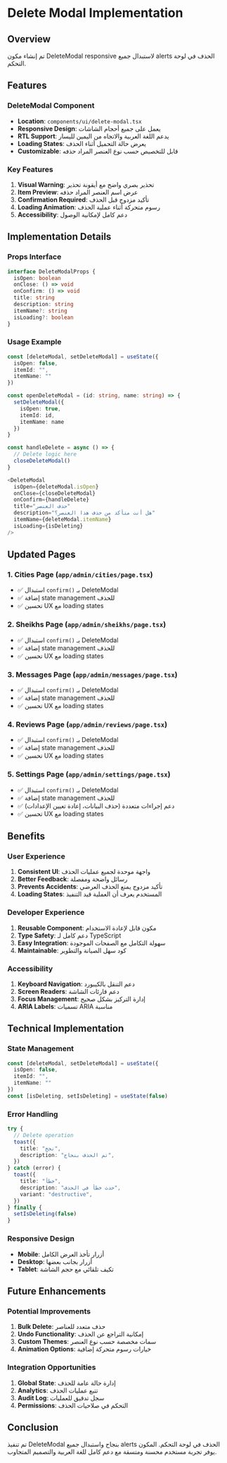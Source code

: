 # Delete Modal Implementation

## Overview
تم إنشاء مكون DeleteModal responsive لاستبدال جميع alerts الحذف في لوحة التحكم.

## Features

### DeleteModal Component
- **Location**: `components/ui/delete-modal.tsx`
- **Responsive Design**: يعمل على جميع أحجام الشاشات
- **RTL Support**: يدعم اللغة العربية والاتجاه من اليمين لليسار
- **Loading States**: يعرض حالة التحميل أثناء الحذف
- **Customizable**: قابل للتخصيص حسب نوع العنصر المراد حذفه

### Key Features
1. **Visual Warning**: تحذير بصري واضح مع أيقونة تحذير
2. **Item Preview**: عرض اسم العنصر المراد حذفه
3. **Confirmation Required**: تأكيد مزدوج قبل الحذف
4. **Loading Animation**: رسوم متحركة أثناء عملية الحذف
5. **Accessibility**: دعم كامل لإمكانية الوصول

## Implementation Details

### Props Interface
```typescript
interface DeleteModalProps {
  isOpen: boolean
  onClose: () => void
  onConfirm: () => void
  title: string
  description: string
  itemName?: string
  isLoading?: boolean
}
```

### Usage Example
```typescript
const [deleteModal, setDeleteModal] = useState({
  isOpen: false,
  itemId: "",
  itemName: ""
})

const openDeleteModal = (id: string, name: string) => {
  setDeleteModal({
    isOpen: true,
    itemId: id,
    itemName: name
  })
}

const handleDelete = async () => {
  // Delete logic here
  closeDeleteModal()
}

<DeleteModal
  isOpen={deleteModal.isOpen}
  onClose={closeDeleteModal}
  onConfirm={handleDelete}
  title="حذف العنصر"
  description="هل أنت متأكد من حذف هذا العنصر؟"
  itemName={deleteModal.itemName}
  isLoading={isDeleting}
/>
```

## Updated Pages

### 1. Cities Page (`app/admin/cities/page.tsx`)
- ✅ استبدال `confirm()` بـ DeleteModal
- ✅ إضافة state management للحذف
- ✅ تحسين UX مع loading states

### 2. Sheikhs Page (`app/admin/sheikhs/page.tsx`)
- ✅ استبدال `confirm()` بـ DeleteModal
- ✅ إضافة state management للحذف
- ✅ تحسين UX مع loading states

### 3. Messages Page (`app/admin/messages/page.tsx`)
- ✅ استبدال `confirm()` بـ DeleteModal
- ✅ إضافة state management للحذف
- ✅ تحسين UX مع loading states

### 4. Reviews Page (`app/admin/reviews/page.tsx`)
- ✅ استبدال `confirm()` بـ DeleteModal
- ✅ إضافة state management للحذف
- ✅ تحسين UX مع loading states

### 5. Settings Page (`app/admin/settings/page.tsx`)
- ✅ استبدال `confirm()` بـ DeleteModal
- ✅ إضافة state management للحذف
- ✅ دعم إجراءات متعددة (حذف البيانات، إعادة تعيين الإعدادات)
- ✅ تحسين UX مع loading states

## Benefits

### User Experience
1. **Consistent UI**: واجهة موحدة لجميع عمليات الحذف
2. **Better Feedback**: رسائل واضحة ومفصلة
3. **Prevents Accidents**: تأكيد مزدوج يمنع الحذف العرضي
4. **Loading States**: المستخدم يعرف أن العملية قيد التنفيذ

### Developer Experience
1. **Reusable Component**: مكون قابل لإعادة الاستخدام
2. **Type Safety**: دعم كامل لـ TypeScript
3. **Easy Integration**: سهولة التكامل مع الصفحات الموجودة
4. **Maintainable**: كود سهل الصيانة والتطوير

### Accessibility
1. **Keyboard Navigation**: دعم التنقل بالكيبورد
2. **Screen Readers**: دعم قارئات الشاشة
3. **Focus Management**: إدارة التركيز بشكل صحيح
4. **ARIA Labels**: تسميات ARIA مناسبة

## Technical Implementation

### State Management
```typescript
const [deleteModal, setDeleteModal] = useState({
  isOpen: false,
  itemId: "",
  itemName: ""
})
const [isDeleting, setIsDeleting] = useState(false)
```

### Error Handling
```typescript
try {
  // Delete operation
  toast({
    title: "نجح",
    description: "تم الحذف بنجاح",
  })
} catch (error) {
  toast({
    title: "خطأ",
    description: "حدث خطأ في الحذف",
    variant: "destructive",
  })
} finally {
  setIsDeleting(false)
}
```

### Responsive Design
- **Mobile**: أزرار تأخذ العرض الكامل
- **Desktop**: أزرار بجانب بعضها
- **Tablet**: تكيف تلقائي مع حجم الشاشة

## Future Enhancements

### Potential Improvements
1. **Bulk Delete**: حذف متعدد للعناصر
2. **Undo Functionality**: إمكانية التراجع عن الحذف
3. **Custom Themes**: سمات مخصصة حسب نوع العنصر
4. **Animation Options**: خيارات رسوم متحركة إضافية

### Integration Opportunities
1. **Global State**: إدارة حالة عامة للحذف
2. **Analytics**: تتبع عمليات الحذف
3. **Audit Log**: سجل تدقيق للعمليات
4. **Permissions**: التحكم في صلاحيات الحذف

## Conclusion

تم تنفيذ DeleteModal بنجاح واستبدال جميع alerts الحذف في لوحة التحكم. المكون يوفر تجربة مستخدم محسنة ومتسقة مع دعم كامل للغة العربية والتصميم المتجاوب.
